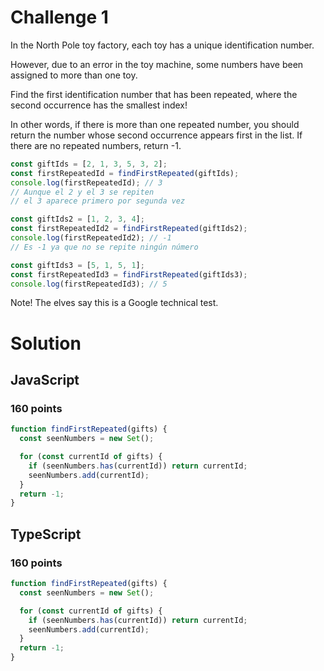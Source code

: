 # Challenge 1

In the North Pole toy factory, each toy has a unique identification number.

However, due to an error in the toy machine, some numbers have been assigned to more than one toy.

Find the first identification number that has been repeated, where the second occurrence has the smallest index!

In other words, if there is more than one repeated number, you should return the number whose second occurrence appears first in the list. If there are no repeated numbers, return -1.

```ts
const giftIds = [2, 1, 3, 5, 3, 2];
const firstRepeatedId = findFirstRepeated(giftIds);
console.log(firstRepeatedId); // 3
// Aunque el 2 y el 3 se repiten
// el 3 aparece primero por segunda vez

const giftIds2 = [1, 2, 3, 4];
const firstRepeatedId2 = findFirstRepeated(giftIds2);
console.log(firstRepeatedId2); // -1
// Es -1 ya que no se repite ningún número

const giftIds3 = [5, 1, 5, 1];
const firstRepeatedId3 = findFirstRepeated(giftIds3);
console.log(firstRepeatedId3); // 5
```

Note! The elves say this is a Google technical test.

# Solution

## JavaScript

### 160 points

```js
function findFirstRepeated(gifts) {
  const seenNumbers = new Set();

  for (const currentId of gifts) {
    if (seenNumbers.has(currentId)) return currentId;
    seenNumbers.add(currentId);
  }
  return -1;
}
```

## TypeScript

### 160 points

```ts
function findFirstRepeated(gifts) {
  const seenNumbers = new Set();

  for (const currentId of gifts) {
    if (seenNumbers.has(currentId)) return currentId;
    seenNumbers.add(currentId);
  }
  return -1;
}
```
